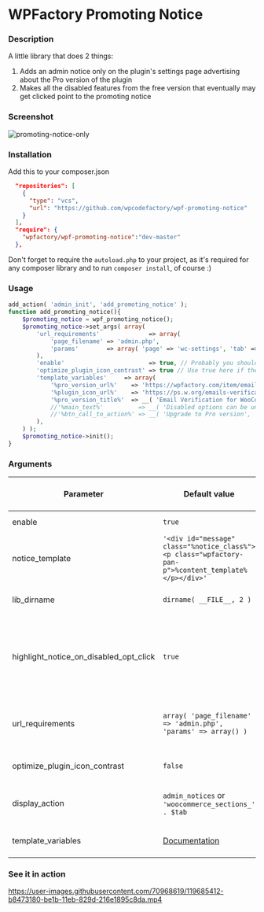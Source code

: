 # WPFactory Promoting Notice

### Description
A little library that does 2 things:
1. Adds an admin notice only on the plugin's settings page advertising about the Pro version of the plugin
2. Makes all the disabled features from the free version that eventually may get clicked point to the promoting notice

### Screenshot

![promoting-notice-only](https://user-images.githubusercontent.com/70968619/119685463-c301c680-be1b-11eb-8753-d146c3ba3601.png)

### Installation

Add this to your composer.json

```json
  "repositories": [
    {
      "type": "vcs",
      "url": "https://github.com/wpcodefactory/wpf-promoting-notice"
    }
  ],
  "require": {
    "wpfactory/wpf-promoting-notice":"dev-master"
  },
```

Don't forget to require the `autoload.php` to your project, as it's required for any composer library and to run `composer install`, of course :)


### Usage

```php
add_action( 'admin_init', 'add_promoting_notice' );
function add_promoting_notice(){
	$promoting_notice = wpf_promoting_notice();
	$promoting_notice->set_args( array(
		'url_requirements'              => array(
			'page_filename' => 'admin.php',
			'params'        => array( 'page' => 'wc-settings', 'tab' => 'alg_wc_ev' ),
		),
		'enable'                        => true, // Probably you should apply some custom filter here that only returns true on free version
		'optimize_plugin_icon_contrast' => true // Use true here if the plugin icon is blurry
		'template_variables'     => array(
			'%pro_version_url%'    => 'https://wpfactory.com/item/email-verification-for-woocommerce/',
			'%plugin_icon_url%'    => 'https://ps.w.org/emails-verification-for-woocommerce/assets/icon-128x128.png',
			'%pro_version_title%'  => __( 'Email Verification for WooCommerce Pro', 'emails-verification-for-woocommerce' ),
			//'%main_text%'          => __( 'Disabled options can be unlocked using <a href="%pro_version_url%" target="_blank"><strong>%pro_version_title%</strong></a>', 'emails-verification-for-woocommerce' ),
			//'%btn_call_to_action%' => __( 'Upgrade to Pro version', 'emails-verification-for-woocommerce' ),
		),		
	) );
	$promoting_notice->init();
}
```


### Arguments

Parameter | Default value | &nbsp;&nbsp;&nbsp;&nbsp;&nbsp;&nbsp; Description &nbsp;&nbsp;&nbsp;&nbsp;&nbsp;&nbsp;
------------ | ------------- | ------------
enable | `true` |  Enables the notice or not
notice_template | `'<div id="message" class="%notice_class%"><p class="wpfactory-pan-p">%content_template%</p></div>'` | The whole notice template
lib_dirname | `dirname( __FILE__, 2 )` | The directory of the project
highlight_notice_on_disabled_opt_click | `true` | Makes the disabled features that may get clicked point to the promoting notice
url_requirements | `array( 'page_filename' => 'admin.php', 'params' => array() )` | URL requirements in order to display the notice
optimize_plugin_icon_contrast | `false` | Improves the plugin icon img contrast
display_action | `admin_notices` or `'woocommerce_sections_' . $tab` | The action hook used to display the notice
template_variables | [Documentation](https://github.com/wpcodefactory/wpf-promoting-notice/wiki/Template-variable-parameters) | Template variables you can use

### See it in action
https://user-images.githubusercontent.com/70968619/119685412-b8473180-be1b-11eb-829d-216e1895c8da.mp4
